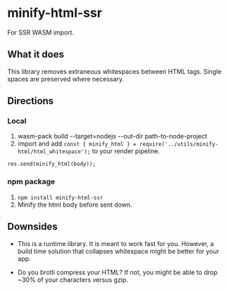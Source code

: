 # minify-html-ssr
For SSR WASM import.

## What it does

This library removes extraneous whitespaces between HTML tags. Single spaces are preserved where necessary.

## Directions

### Local
1. wasm-pack build --target=nodejs --out-dir path-to-node-project
2. import and add `const { minify_html } = require('../utils/minify-html/html_whitespace');` to your render pipeline.

```
res.send(minify_html(body));
```
### npm package
1. `npm install minify-html-ssr`
2. Minify the html body before sent down.

## Downsides
- This is a runtime library. It is meant to work fast for you.  However, a build time solution that collapses whitespace might be better for your app.

- Do you brotli compress your HTML?  If not, you might be able to drop ~30% of your characters versus gzip.
